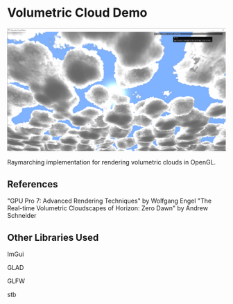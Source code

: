 # Volumetric Cloud Demo

![](demo_preview.png)

Raymarching implementation for rendering volumetric clouds in OpenGL.

## References

"GPU Pro 7: Advanced Rendering Techniques" by Wolfgang Engel
"The Real-time Volumetric Cloudscapes of Horizon: Zero Dawn" by Andrew Schneider

## Other Libraries Used

ImGui

GLAD

GLFW

stb
